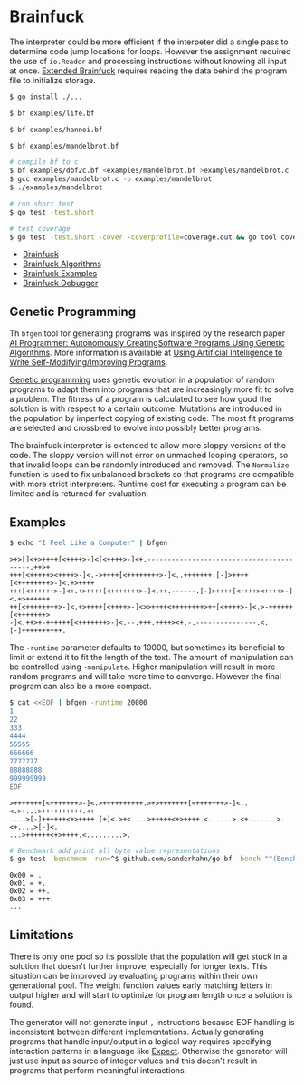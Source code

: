 # Brainfuck

The interpreter could be more efficient if the interpeter did a single pass to determine code jump locations for loops. However the assignment required the use of `io.Reader` and processing instructions without knowing all input at once. [Extended Brainfuck](https://esolangs.org/wiki/Extended_Brainfuck) requires reading the data behind the program file to initialize storage.

```bash
$ go install ./...

$ bf examples/life.bf

$ bf examples/hannoi.bf

$ bf examples/mandelbrot.bf

# compile bf to c
$ bf examples/dbf2c.bf <examples/mandelbrot.bf >examples/mandelbrot.c
$ gcc examples/mandelbrot.c -o examples/mandelbrot
$ ./examples/mandelbrot

# run short test
$ go test -test.short

# test coverage
$ go test -test.short -cover -coverprofile=coverage.out && go tool cover -html=coverage.out
```

- [Brainfuck](http://www.linusakesson.net/programming/brainfuck/index.php)
- [Brainfuck Algorithms](https://esolangs.org/wiki/Brainfuck_algorithms)
- [Brainfuck Examples](http://esoteric.sange.fi/brainfuck/bf-source/prog/)
- [Brainfuck Debugger](http://jsfiddle.net/egon/PyyV2/20/embedded/result/)

## Genetic Programming

Th `bfgen` tool for generating programs was inspired by the research paper
[AI Programmer: Autonomously CreatingSoftware Programs Using Genetic Algorithms](https://arxiv.org/pdf/1709.05703.pdf).
More information is available at [Using Artificial Intelligence to Write Self-Modifying/Improving Programs](http://www.primaryobjects.com/2013/01/27/using-artificial-intelligence-to-write-self-modifying-improving-programs/).

[Genetic programming](https://en.wikipedia.org/wiki/Genetic_programming) uses
genetic evolution in a population of random programs to adapt them into
programs that are increasingly more fit to solve a problem. The fitness of a program
is calculated to see how good the solution is with respect to a certain outcome.
Mutations are introduced in the population by imperfect copying of existing
code. The most fit programs are selected and crossbred to evolve into possibly
better programs.

The brainfuck interpreter is extended to allow more sloppy versions of the code.
The sloppy version will not error on unmached looping operators, so that invalid
loops can be randomly introduced and removed. The `Normalize` function is used
to fix unbalanced brackets so that programs are compatible with more strict
interpreters. Runtime cost for executing a program can be limited and is
returned for evaluation.

## Examples

```bash
$ echo "I Feel Like a Computer" | bfgen
```

```
>+>[]<+>++++[<++++>-]<[<++++>-]<+.-----------------------------------------.++>+
+++[<+++++><++++>-]<.->++++[<++++++++>-]<..+++++++.[-]>++++[<++++++++>-]<.+>++++
+++[<++++++>-]<+.+>++++[<+++++++>-]<.++.------.[-]>++++[<++++><++++>-]<.+>++++++
++[<++++++++>-]<.+>++++[<++++>-]<>>++++<++++++++>++[<++++>-]<.>-++++++[<+++++++>
-]<.++>+-++++++[<+++++++>-]<.--.+++.++++><+.-.---------------.<.[-]++++++++++.
```

<!-- https://www.youtube.com/watch?v=G0-PxhDZV00 -->

The `-runtime` parameter defaults to 10000, but sometimes its beneficial to
limit or extend it to fit the length of the text.
The amount of manipulation can be controlled using `-manipulate`.
Higher manipulation will result in more random programs and will take more time
to converge. However the final program can also be a more compact.

```bash
$ cat <<EOF | bfgen -runtime 20000
1
22
333
4444
55555
666666
7777777
88888888
999999999
EOF
```

```
>+++++++[<+++++++>-]<.>++++++++++.>+>+++++++[<+++++++>-]<..<.>+...>++++++++++.<+
....>[-]++++++<+>++++.[+]<.>+<....>+++++<+>++++.<......>.<+.......>.<+....>[-]<.
...>++++++<+>++++.<.........>.
```

```bash
# Benchmark add print all byte value representations
$ go test -benchmem -run=^$ github.com/sanderhahn/go-bf -bench "^(BenchmarkAscii)$"
```

```
0x00 = .
0x01 = +.
0x02 = ++.
0x03 = +++.
...
```

## Limitations

There is only one pool so its possible that the population will get stuck in
a solution that doesn't further improve, especially for longer texts. This
situation can be improved by evaluating programs within their own generational
pool. The weight function values early matching letters in output higher and
will start to optimize for program length once a solution is found.

The generator will not generate input `,` instructions because EOF handling is
inconsistent between different implementations.
Actually generating programs that handle input/output in a logical way requires
specifying interaction patterns in a language like [Expect](https://en.wikipedia.org/wiki/Expect).
Otherwise the generator will just use input as source of integer values and
this doesn't result in programs that perform meaningful interactions.
